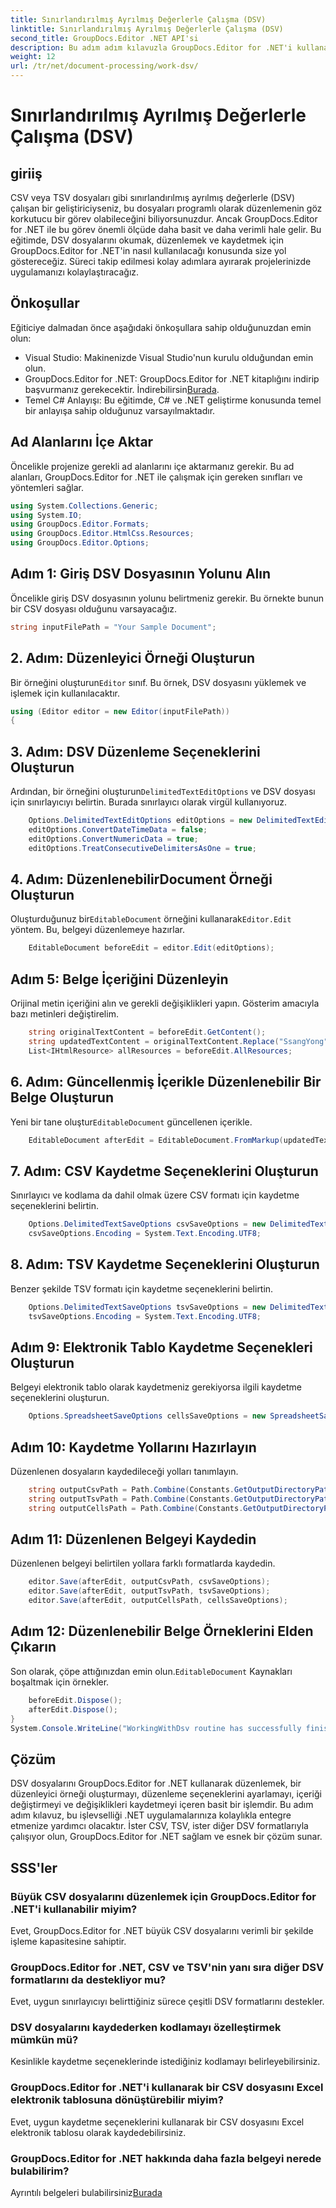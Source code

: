 ```yaml
---
title: Sınırlandırılmış Ayrılmış Değerlerle Çalışma (DSV)
linktitle: Sınırlandırılmış Ayrılmış Değerlerle Çalışma (DSV)
second_title: GroupDocs.Editor .NET API'si
description: Bu adım adım kılavuzla GroupDocs.Editor for .NET'i kullanarak CSV ve TSV dosyalarını nasıl düzenleyeceğinizi öğrenin. .NET projelerinizi zahmetsizce geliştirin.
weight: 12
url: /tr/net/document-processing/work-dsv/
---
```


# Sınırlandırılmış Ayrılmış Değerlerle Çalışma (DSV)

## giriiş
CSV veya TSV dosyaları gibi sınırlandırılmış ayrılmış değerlerle (DSV) çalışan bir geliştiriciyseniz, bu dosyaları programlı olarak düzenlemenin göz korkutucu bir görev olabileceğini biliyorsunuzdur. Ancak GroupDocs.Editor for .NET ile bu görev önemli ölçüde daha basit ve daha verimli hale gelir. Bu eğitimde, DSV dosyalarını okumak, düzenlemek ve kaydetmek için GroupDocs.Editor for .NET'in nasıl kullanılacağı konusunda size yol göstereceğiz. Süreci takip edilmesi kolay adımlara ayırarak projelerinizde uygulamanızı kolaylaştıracağız.
## Önkoşullar
Eğiticiye dalmadan önce aşağıdaki önkoşullara sahip olduğunuzdan emin olun:
- Visual Studio: Makinenizde Visual Studio'nun kurulu olduğundan emin olun.
-  GroupDocs.Editor for .NET: GroupDocs.Editor for .NET kitaplığını indirip başvurmanız gerekecektir. İndirebilirsin[Burada](https://releases.groupdocs.com/editor/net/).
- Temel C# Anlayışı: Bu eğitimde, C# ve .NET geliştirme konusunda temel bir anlayışa sahip olduğunuz varsayılmaktadır.
## Ad Alanlarını İçe Aktar
Öncelikle projenize gerekli ad alanlarını içe aktarmanız gerekir. Bu ad alanları, GroupDocs.Editor for .NET ile çalışmak için gereken sınıfları ve yöntemleri sağlar.
```csharp
using System.Collections.Generic;
using System.IO;
using GroupDocs.Editor.Formats;
using GroupDocs.Editor.HtmlCss.Resources;
using GroupDocs.Editor.Options;
```

## Adım 1: Giriş DSV Dosyasının Yolunu Alın
Öncelikle giriş DSV dosyasının yolunu belirtmeniz gerekir. Bu örnekte bunun bir CSV dosyası olduğunu varsayacağız.
```csharp
string inputFilePath = "Your Sample Document";
```
## 2. Adım: Düzenleyici Örneği Oluşturun
 Bir örneğini oluşturun`Editor` sınıf. Bu örnek, DSV dosyasını yüklemek ve işlemek için kullanılacaktır.
```csharp
using (Editor editor = new Editor(inputFilePath))
{
```
## 3. Adım: DSV Düzenleme Seçeneklerini Oluşturun
 Ardından, bir örneğini oluşturun`DelimitedTextEditOptions` ve DSV dosyası için sınırlayıcıyı belirtin. Burada sınırlayıcı olarak virgül kullanıyoruz.
```csharp
    Options.DelimitedTextEditOptions editOptions = new DelimitedTextEditOptions(",");
    editOptions.ConvertDateTimeData = false;
    editOptions.ConvertNumericData = true;
    editOptions.TreatConsecutiveDelimitersAsOne = true;
```
## 4. Adım: DüzenlenebilirDocument Örneği Oluşturun
 Oluşturduğunuz bir`EditableDocument` örneğini kullanarak`Editor.Edit` yöntem. Bu, belgeyi düzenlemeye hazırlar.
```csharp
    EditableDocument beforeEdit = editor.Edit(editOptions);
```
## Adım 5: Belge İçeriğini Düzenleyin
Orijinal metin içeriğini alın ve gerekli değişiklikleri yapın. Gösterim amacıyla bazı metinleri değiştirelim.
```csharp
    string originalTextContent = beforeEdit.GetContent();
    string updatedTextContent = originalTextContent.Replace("SsangYong", "Chevrolet").Replace("Kyron", "Camaro");
    List<IHtmlResource> allResources = beforeEdit.AllResources;
```
## 6. Adım: Güncellenmiş İçerikle Düzenlenebilir Bir Belge Oluşturun
 Yeni bir tane oluştur`EditableDocument` güncellenen içerikle.
```csharp
    EditableDocument afterEdit = EditableDocument.FromMarkup(updatedTextContent, allResources);
```
## 7. Adım: CSV Kaydetme Seçeneklerini Oluşturun
Sınırlayıcı ve kodlama da dahil olmak üzere CSV formatı için kaydetme seçeneklerini belirtin.
```csharp
    Options.DelimitedTextSaveOptions csvSaveOptions = new DelimitedTextSaveOptions(",");
    csvSaveOptions.Encoding = System.Text.Encoding.UTF8;
```
## 8. Adım: TSV Kaydetme Seçeneklerini Oluşturun
Benzer şekilde TSV formatı için kaydetme seçeneklerini belirtin.
```csharp
    Options.DelimitedTextSaveOptions tsvSaveOptions = new DelimitedTextSaveOptions("\t");
    tsvSaveOptions.Encoding = System.Text.Encoding.UTF8;
```
## Adım 9: Elektronik Tablo Kaydetme Seçenekleri Oluşturun
Belgeyi elektronik tablo olarak kaydetmeniz gerekiyorsa ilgili kaydetme seçeneklerini oluşturun.
```csharp
    Options.SpreadsheetSaveOptions cellsSaveOptions = new SpreadsheetSaveOptions(SpreadsheetFormats.Xlsm);
```
## Adım 10: Kaydetme Yollarını Hazırlayın
Düzenlenen dosyaların kaydedileceği yolları tanımlayın.
```csharp
    string outputCsvPath = Path.Combine(Constants.GetOutputDirectoryPath(inputFilePath), Path.GetFileNameWithoutExtension(inputFilePath) + ".csv");
    string outputTsvPath = Path.Combine(Constants.GetOutputDirectoryPath(inputFilePath), Path.GetFileNameWithoutExtension(inputFilePath) + ".tsv");
    string outputCellsPath = Path.Combine(Constants.GetOutputDirectoryPath(inputFilePath), Path.GetFileNameWithoutExtension(inputFilePath) + ".xlsm");
```
## Adım 11: Düzenlenen Belgeyi Kaydedin
Düzenlenen belgeyi belirtilen yollara farklı formatlarda kaydedin.
```csharp
    editor.Save(afterEdit, outputCsvPath, csvSaveOptions);
    editor.Save(afterEdit, outputTsvPath, tsvSaveOptions);
    editor.Save(afterEdit, outputCellsPath, cellsSaveOptions);
```
## Adım 12: Düzenlenebilir Belge Örneklerini Elden Çıkarın
 Son olarak, çöpe attığınızdan emin olun.`EditableDocument` Kaynakları boşaltmak için örnekler.
```csharp
    beforeEdit.Dispose();
    afterEdit.Dispose();
}
System.Console.WriteLine("WorkingWithDsv routine has successfully finished");
```
## Çözüm
DSV dosyalarını GroupDocs.Editor for .NET kullanarak düzenlemek, bir düzenleyici örneği oluşturmayı, düzenleme seçeneklerini ayarlamayı, içeriği değiştirmeyi ve değişiklikleri kaydetmeyi içeren basit bir işlemdir. Bu adım adım kılavuz, bu işlevselliği .NET uygulamalarınıza kolaylıkla entegre etmenize yardımcı olacaktır. İster CSV, TSV, ister diğer DSV formatlarıyla çalışıyor olun, GroupDocs.Editor for .NET sağlam ve esnek bir çözüm sunar.
## SSS'ler
### Büyük CSV dosyalarını düzenlemek için GroupDocs.Editor for .NET'i kullanabilir miyim?
Evet, GroupDocs.Editor for .NET büyük CSV dosyalarını verimli bir şekilde işleme kapasitesine sahiptir.
### GroupDocs.Editor for .NET, CSV ve TSV'nin yanı sıra diğer DSV formatlarını da destekliyor mu?
Evet, uygun sınırlayıcıyı belirttiğiniz sürece çeşitli DSV formatlarını destekler.
### DSV dosyalarını kaydederken kodlamayı özelleştirmek mümkün mü?
Kesinlikle kaydetme seçeneklerinde istediğiniz kodlamayı belirleyebilirsiniz.
### GroupDocs.Editor for .NET'i kullanarak bir CSV dosyasını Excel elektronik tablosuna dönüştürebilir miyim?
Evet, uygun kaydetme seçeneklerini kullanarak bir CSV dosyasını Excel elektronik tablosu olarak kaydedebilirsiniz.
### GroupDocs.Editor for .NET hakkında daha fazla belgeyi nerede bulabilirim?
 Ayrıntılı belgeleri bulabilirsiniz[Burada](https://tutorials.groupdocs.com/editor/net/)
